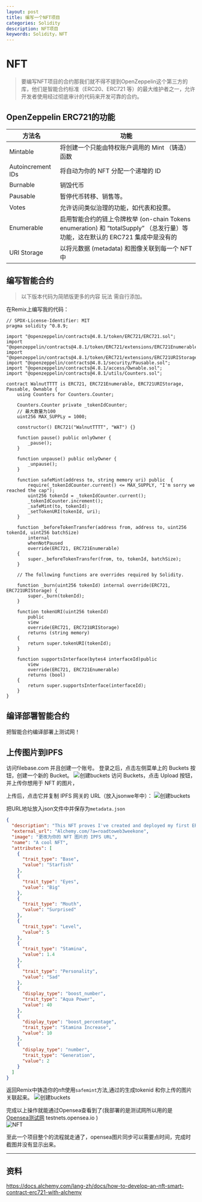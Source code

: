 ```yaml
---
layout: post
title: 编写一个NFT项目
categories: Solidity
description: NFT项目
keywords: Solidity，NFT
---
```

#  NFT
>要编写NFT项目的合约那我们就不得不提到OpenZeppelin这个第三方的库，他们是智能合约标准（ERC20、ERC721 等）的最大维护者之一，允许开发者使用经过彻底审计的代码来开发可靠的合约。  

## OpenZeppelin ERC721的功能

| 方法名            | 功能 |
| -----------       | -----------|
|Mintable           | 将创建一个只能由特权账户调用的 Mint （铸造）函数|
|Autoincrement IDs  | 将自动为你的 NFT 分配一个递增的 ID|
|Burnable           |销毁代币|
|Pausable           |暂停代币转移、销售等。|
|Votes              |允许访问类似治理的功能，如代表和投票。|
|Enumerable         |启用智能合约的链上令牌枚举 (on-chain Tokens enumeration) 和 “totalSupply” （总发行量）等功能，这在默认的 ERC721 集成中是没有的|
|URI Storage        |以将元数据 (metadata) 和图像关联到每一个 NFT中|

## 编写智能合约
>以下版本代码为简陋版更多的内容 玩法 需自行添加。  


在Remix上编写我的代码：
```
// SPDX-License-Identifier: MIT
pragma solidity ^0.8.9;

import "@openzeppelin/contracts@4.8.1/token/ERC721/ERC721.sol";
import "@openzeppelin/contracts@4.8.1/token/ERC721/extensions/ERC721Enumerable.sol";
import "@openzeppelin/contracts@4.8.1/token/ERC721/extensions/ERC721URIStorage.sol";
import "@openzeppelin/contracts@4.8.1/security/Pausable.sol";
import "@openzeppelin/contracts@4.8.1/access/Ownable.sol";
import "@openzeppelin/contracts@4.8.1/utils/Counters.sol";

contract WalnutTTTT is ERC721, ERC721Enumerable, ERC721URIStorage, Pausable, Ownable {
    using Counters for Counters.Counter;

    Counters.Counter private _tokenIdCounter;
    // 最大数量为100
    uint256 MAX_SUPPLy = 1000;

    constructor() ERC721("WalnutTTTT", "WAT") {}

    function pause() public onlyOwner {
        _pause();
    }

    function unpause() public onlyOwner {
        _unpause();
    }

    function safeMint(address to, string memory uri) public  {
        require(_tokenIdCounter.current() <= MAX_SUPPLY, "I'm sorry we reached the cap");
        uint256 tokenId = _tokenIdCounter.current();
        _tokenIdCounter.increment();
        _safeMint(to, tokenId);
        _setTokenURI(tokenId, uri);
    }

    function _beforeTokenTransfer(address from, address to, uint256 tokenId, uint256 batchSize)
        internal
        whenNotPaused
        override(ERC721, ERC721Enumerable)
    {
        super._beforeTokenTransfer(from, to, tokenId, batchSize);
    }

    // The following functions are overrides required by Solidity.

    function _burn(uint256 tokenId) internal override(ERC721, ERC721URIStorage) {
        super._burn(tokenId);
    }

    function tokenURI(uint256 tokenId)
        public
        view
        override(ERC721, ERC721URIStorage)
        returns (string memory)
    {
        return super.tokenURI(tokenId);
    }

    function supportsInterface(bytes4 interfaceId)public
        view
        override(ERC721, ERC721Enumerable)
        returns (bool)
    {
        return super.supportsInterface(interfaceId);
    }
}

```

## 编译部署智能合约
把智能合约编译部署上测试网！  

## 上传图片到IPFS
访问filebase.com 并且创建一个账号。
登录之后，点击左侧菜单上的 Buckets 按钮，创建一个新的 Bucket。
![创建buckets](/images/Solidity/b9f8207e3be9c01c56ee5bffe4669ef.png)
访问 Buckets，点击 Upload 按钮，并上传你想用于 NFT 的图片，

上传后，点击它并复制 IPFS 网关的 URL（放入jsonwe年中）：
![创建buckets](/images/Solidity/465fe475125cedd0ab3187d5c79ed41.png)  

把URL地址放入json文件中并保存为`metadata.json` 

``` json
{ 
  "description": "This NFT proves I've created and deployed my first ERC20 smart contract on Goerli with Alchemy Road to Web3",
  "external_url": "Alchemy.com/?a=roadtoweb3weekone",
  "image": "更改为你的 NFT 图片的 IPFS URL",
  "name": "A cool NFT", 
  "attributes": [
    {
      "trait_type": "Base", 
      "value": "Starfish"
    }, 
    {
      "trait_type": "Eyes", 
      "value": "Big"
    }, 
    {
      "trait_type": "Mouth", 
      "value": "Surprised"
    }, 
    {
      "trait_type": "Level", 
      "value": 5
    }, 
    {
      "trait_type": "Stamina", 
      "value": 1.4
    }, 
    {
      "trait_type": "Personality", 
      "value": "Sad"
    }, 
    {
      "display_type": "boost_number", 
      "trait_type": "Aqua Power", 
      "value": 40
    }, 
    {
      "display_type": "boost_percentage", 
      "trait_type": "Stamina Increase", 
      "value": 10
    }, 
    {
      "display_type": "number", 
      "trait_type": "Generation", 
      "value": 2
    }
  ]
}
```

返回Remix中铸造你的nft使用`safemint`方法,通过的生成tokenid 和你上传的图片关联起来。
![创建buckets](/images/Solidity/7db5e43bcde0d81ef927cc7a034a76c.png)  

完成以上操作就能通过Opensea查看到了(我部署的是测试网所以用的是  [Opensea测试网](testnets.opensea.io "Opensea测试网") testnets.opensea.io )  
![NFT](/images/Solidity/1d3a9cc9ffddd919bfaa1b9e6654e15.png) 

至此一个项目整个的流程就走通了，opensea图片同步可以需要点时间，完成时截图并没有显示出来。

---

## 资料  
https://docs.alchemy.com/lang-zh/docs/how-to-develop-an-nft-smart-contract-erc721-with-alchemy